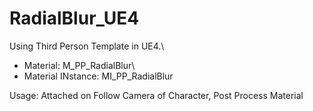 # RadialBlur_UE4

Using Third Person Template in UE4.\
* Material: M_PP_RadialBlur\
* Material INstance: MI_PP_RadialBlur

Usage: Attached on Follow Camera of Character, Post Process Material
